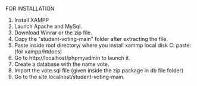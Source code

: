 FOR INSTALLATION

1. Install XAMPP
2. Launch Apache and MySql.
3. Download Winrar or the zip file.
4. Copy the "student-voting-main" folder after extracting the file.
5. Paste inside root directory/ where you install xammp local disk C: paste: (for xampp/htdocs)
6. Go to http://localhost/phpmyadmin to launch it.
7. Create a database with the name vote.
8. Import the vote.sql file (given inside the zip package in db file folder)
9. Go to the site localhost/student-voting-main.
